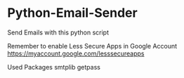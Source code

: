 # Python-Email-Sender
Send Emails with this python script 

Remember to enable Less Secure Apps in Google Account
https://myaccount.google.com/lesssecureapps

Used Packages
smtplib
getpass
